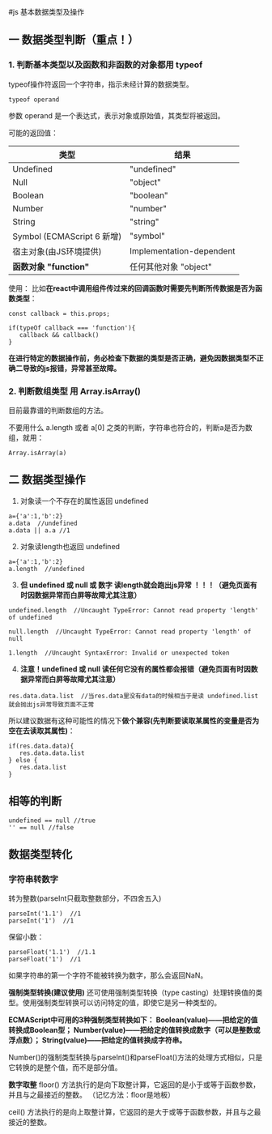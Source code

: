 #js 基本数据类型及操作

## 一 数据类型判断（重点！）
### 1. 判断基本类型以及函数和非函数的对象都用 typeof
typeof操作符返回一个字符串，指示未经计算的数据类型。



```
typeof operand

```


参数
operand 是一个表达式，表示对象或原始值，其类型将被返回。

可能的返回值：

| 类型 | 结果 |
| -- | -- |
| Undefined |	"undefined" |
| Null | "object" |
| Boolean | "boolean" |
| Number | "number" |
| String | "string" |
| Symbol (ECMAScript 6 新增) |	"symbol" |
| 宿主对象(由JS环境提供) |	Implementation-dependent|
| **函数对象 "function"** | 任何其他对象	"object"|

使用：
比如**在react中调用组件传过来的回调函数时需要先判断所传数据是否为函数类型**：



```
const callback = this.props;

if(typeOf callback === 'function'){
   callback && callback()
}
```

**在进行特定的数据操作前，务必检查下数据的类型是否正确，避免因数据类型不正确二导致的js报错，异常甚至故障。**

### 2. 判断数组类型 用 Array.isArray()

目前最靠谱的判断数组的方法。

不要用什么 a.length 或者 a[0] 之类的判断，字符串也符合的，判断a是否为数组，就用：

```
Array.isArray(a)
```


## 二 数据类型操作
1. 对象读一个不存在的属性返回 undefined

```
a={'a':1,'b':2}
a.data  //undefined
a.data || a.a //1
```

2. 对象读length也返回 undefined

```
a={'a':1,'b':2}
a.length  //undefined
```

3. **但 undefined 或 null 或 数字 读length就会跑出js异常 ！！！（避免页面有时因数据异常而白屏等故障尤其注意）**

```
undefined.length  //Uncaught TypeError: Cannot read property 'length' of undefined

null.length  //Uncaught TypeError: Cannot read property 'length' of null

1.length  //Uncaught SyntaxError: Invalid or unexpected token
```
4. **注意！undefined 或 null 读任何它没有的属性都会报错（避免页面有时因数据异常而白屏等故障尤其注意）**

```
res.data.data.list  //当res.data里没有data的时候相当于是读 undefined.list 就会抛出js异常导致页面不正常
```

所以建议数据有这种可能性的情况下**做个兼容(先判断要读取某属性的变量是否为空在去读取其属性)**：

```
if(res.data.data){
   res.data.data.list
} else {
   res.data.list
}

```

## 相等的判断



```
undefined == null //true
'' == null //false
```



## 数据类型转化


### 字符串转数字


转为整数(parseInt只截取整数部分，不四舍五入)
```
parseInt('1.1')  //1
parseInt('1')  //1
```

保留小数：
```
parseFloat('1.1')  //1.1
parseFloat('1')  //1

```

如果字符串的第一个字符不能被转换为数字，那么会返回NaN。

**强制类型转换(建议使用)**
还可使用强制类型转换（type casting）处理转换值的类型。使用强制类型转换可以访问特定的值，即使它是另一种类型的。

**ECMAScript中可用的3种强制类型转换如下：
Boolean(value)——把给定的值转换成Boolean型；
Number(value)——把给定的值转换成数字（可以是整数或浮点数）；
String(value)——把给定的值转换成字符串。**


Number()的强制类型转换与parseInt()和parseFloat()方法的处理方式相似，只是它转换的是整个值，而不是部分值。

**数字取整**
floor() 方法执行的是向下取整计算，它返回的是小于或等于函数参数，并且与之最接近的整数。 （记忆方法：floor是地板）

ceil() 方法执行的是向上取整计算，它返回的是大于或等于函数参数，并且与之最接近的整数。




